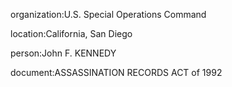 organization:U.S. Special Operations Command

location:California, San Diego

person:John F. KENNEDY

document:ASSASSINATION RECORDS ACT of 1992

